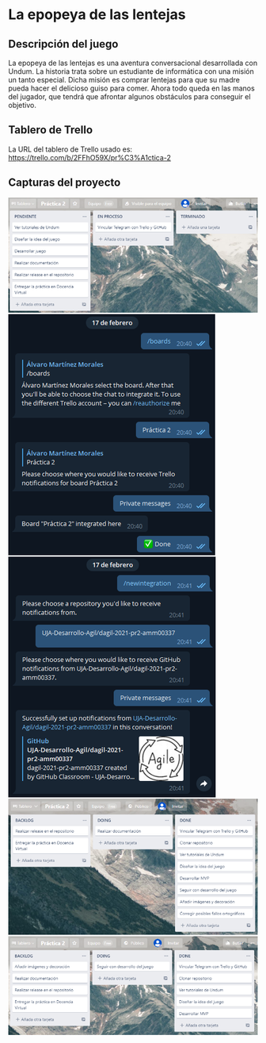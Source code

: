 # La epopeya de las lentejas

## Descripción del juego

La epopeya de las lentejas es una aventura conversacional desarrollada con Undum. La historia trata sobre un estudiante de informática con una misión un tanto especial. Dicha misión es comprar lentejas para que su madre pueda hacer el delicioso guiso para comer. Ahora todo queda en las manos del jugador, que tendrá que afrontar algunos obstáculos para conseguir el objetivo.


## Tablero de Trello

La URL del tablero de Trello usado es: <https://trello.com/b/2FFhO59X/pr%C3%A1ctica-2>


## Capturas del proyecto


![Captura1](https://github.com/UJA-Desarrollo-Agil/dagil-2021-pr2-amm00337/blob/master/capturas_practica2/1.PNG)
![Captura2](https://github.com/UJA-Desarrollo-Agil/dagil-2021-pr2-amm00337/blob/master/capturas_practica2/2.PNG)
![Captura3](https://github.com/UJA-Desarrollo-Agil/dagil-2021-pr2-amm00337/blob/master/capturas_practica2/3.PNG)
![Captura4](https://github.com/UJA-Desarrollo-Agil/dagil-2021-pr2-amm00337/blob/master/capturas_practica2/Captura09-03-21.PNG)
![Captura5](https://github.com/UJA-Desarrollo-Agil/dagil-2021-pr2-amm00337/blob/master/capturas_practica2/captura28-02-21.PNG)